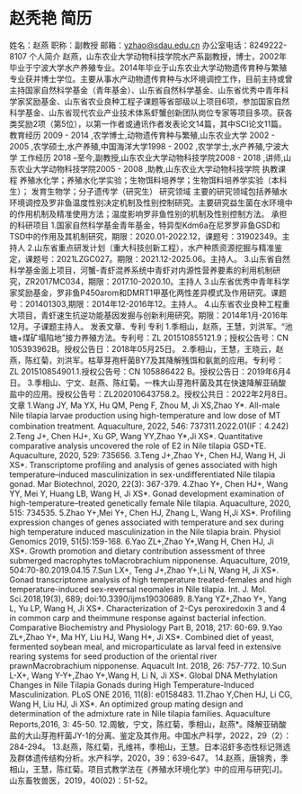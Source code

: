 # 赵秃艳 简历
姓名：赵燕
职称：副教授
邮箱：yzhao@sdau.edu.cn
办公室电话：8249222-8107
个人简介
赵燕，山东农业大学动物科技学院水产系副教授，博士，2002年毕业于宁波大学水产养殖专业。2014年毕业于山东农业大学动物遗传育种与繁殖专业获并博士学位。主要从事水产动物遗传育种与水环境调控工作，目前主持或曾主持国家自然科学基金（青年基金）、山东省自然科学基金、山东省优秀中青年科学家奖励基金、山东省农业良种工程子课题等省部级以上项目6项，参加国家自然科学基金、山东省现代农业产业技术体系虾蟹创新团队岗位专家等项目多项。获各类奖励2项（第5位），以第一作者或通讯作者发表论文14篇，其中SCI论文11篇。
教育经历
2009 - 2014 ,农学博士,动物遗传育种与繁殖,山东农业大学
2002 - 2005 ,农学硕士,水产养殖,中国海洋大学1998 - 2002 ,农学学士,水产养殖,宁波大学
工作经历
2018 –至今,副教授,山东农业大学动物科技学院2008 - 2018 ,讲师,山东农业大学动物科技学院2005 - 2008 ,助教,山东农业大学动物科技学院
执教课程
养殖水化学；养殖水化学实验；生物饵料培养学；生物饵料培养学实验（本科生）；
发育生物学；分子遗传学（研究生）
研究领域
主要的研究领域包括养殖水环境调控及罗非鱼温度性别决定机制及性别控制研究。主要研究益生菌在水环境中的作用机制及精准使用方法；温度影响罗非鱼性别的机制及性别控制方法。
承担的科研项目
1.国家自然科学基金青年基金，特异型Kdm6a在尼罗罗非鱼GSD和TSD中的作用及其机制研究，期限：2020.01-2022.12，课题号：31902349。主持人
2.山东省重点研发计划（重大科技创新工程），水产种质资源挖掘与精准鉴定，课题号：2021LZGC027。期限：2021.12-2025.06。主持人。
3.山东省自然科学基金面上项目，河蟹-青虾混养系统中青虾对内源性营养要素的利用机制研究，ZR2017MC034，期限：2017.10-2020.10。主持人
3.山东省优秀中青年科学家奖励基金，罗非鱼P450arom和DMRT1甲基化两性差异模式及作用研究。课题号：201401303,期限：2014年12-2016年12。主持人。
4.山东省农业良种工程重大项目，青虾速生抗逆功能基因发掘与创新利用研究。期限：2014年1月-2016年12月。子课题主持人。
发表文章、专利
专利
1.季相山，赵燕，王慧，刘洪军。“池塘+煤矿塌陷地”接力养殖方法。专利号：ZL 201510855121.9；授权公告号：CN 105393962B。授权公告日：2018年05月25日。
2.季相山，王慧，王晓云，赵燕，陈红菊，刘洪军。枯草芽孢杆菌BY7及其降解残饵和氨氮的应用。专利号：ZL 201510854901.1.授权公告号：CN 105886422 B。授权公告日：2019年6月4日。
3.季相山、宁文、赵燕、陈红菊。一株大山芽孢杆菌及其在快速降解亚硝酸盐中的应用。授权公告号：ZL202010643758.2。授权公共日：2022年2月8日。
文章
1.Wang JY, Ma YX, Hu QM, Peng F, Zhou M, Ji XS,Zhao Y*. All-male Nile tilapia larvae production using high-temperature and low dose of MT combination treatment. Aquaculture, 2022, 546: 737311.2022.01(IF：4.242)
2.Teng J+, Chen HJ+, Xu GP, Wang YY,Zhao Y*,Ji XS*. Quantitative comparative analysis uncovered the role of E2 in Nile tilapia GSD+TE. Aquaculture, 2020, 529: 735656.
3.Teng J+,Zhao Y+, Chen HJ, Wang H, Ji XS*. Transcriptome profiling and analysis of genes associated with high temperature–induced masculinization in sex-undifferentiated Nile tilapia gonad. Mar Biotechnol, 2020, 22(3): 367-379.
4.Zhao Y+, Chen HJ+, Wang YY, Mei Y, Huang LB, Wang H, Ji XS*. Gonad development examination of high-temperature–treated genetically female Nile tilapia. Aquaculture, 2020, 515: 734535.
5.Zhao Y+,Mei Y+, Chen HJ, Zhang L, Wang H,Ji XS*. Profiling expression changes of genes associated with temperature and sex during high temperature induced masculinization in the Nile tilapia brain. Physiol Genomics 2019, 51(5):159-168.
6.Yao ZL+,Zhao Y+,Wang H, Chen HJ, Ji XS*. Growth promotion and dietary contribution assessment of three submerged macrophytes toMacrobrachium nipponense. Aquaculture, 2019, 504:70-80.2019.04.15
7.Sun LX+, Teng J+,Zhao Y+,Li N, Wang H, Ji XS*. Gonad transcriptome analysis of high temperature treated-females and high temperature-induced sex-reversal neomales in Nile tilapia. Int. J. Mol. Sci.2018,19(3), 689; doi:10.3390/ijms19030689.
8.Yang YZ+,Zhao Y+, Yang L, Yu LP, Wang H, Ji XS*. Characterization of 2-Cys peroxiredoxin 3 and 4 in common carp and theimmune response against bacterial infection. Comparative Biochemistry and Physiology Part B, 2018, 217: 60-69.
9.Yao ZL+,Zhao Y+, Ma HY, Liu HJ, Wang H*, Ji XS*. Combined diet of yeast, fermented soybean meal, and microparticulate as larval feed in extensive rearing systems for seed production of the oriental river prawnMacrobrachium nipponense. Aquacult Int. 2018, 26: 757-772.
10.Sun L-X+, Wang Y-Y+,Zhao Y+,Wang H, Li N, Ji XS*. Global DNA Methylation Changes in Nile Tilapia Gonads during High Temperature-Induced Masculinization. PLoS ONE 2016, 11(8): e0158483.
11.Zhao Y,Chen HJ, Li CG, Wang H, Liu HJ, Ji XS*. An optimized group mating design and determination of the admixture rate in Nile tilapia families. Aquaculture Reports,2016, 3: 45-50.
12.周敏，宁文，陈红菊，季相山，赵燕*。降解亚硝酸盐的大山芽孢杆菌JY-1的分离、鉴定及其作用。中国水产科学，2022，29（2）：284-294。
13.赵燕，陈红菊，孔维祎，季相山，王慧。日本沼虾多态性标记筛选及群体遗传结构分析。水产科学，2020，39：639-647。
14.赵燕，唐锦秀，季相山，王慧，陈红菊。项目式教学法在《养殖水环境化学》中的应用与研究[J]。山东畜牧兽医，2019，40(02)：51-52。
